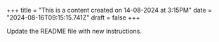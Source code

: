 +++
title = "This is a content created on 14-08-2024 at 3:15PM"
date = "2024-08-16T09:15:15.741Z"
draft = false
+++

  Update the README file with new instructions.
        
